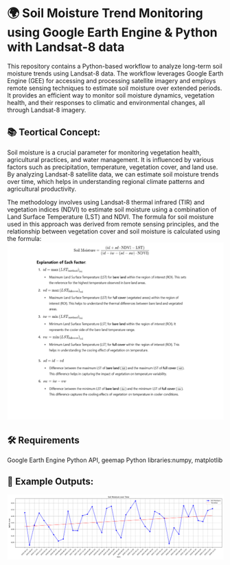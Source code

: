 # 🌍 Soil Moisture Trend Monitoring using Google Earth Engine & Python with Landsat-8 data
This repository contains a Python-based workflow to analyze long-term soil moisture trends using Landsat-8 data. The workflow leverages Google Earth Engine (GEE) for accessing and processing satellite imagery and employs remote sensing techniques to estimate soil moisture over extended periods. It provides an efficient way to monitor soil moisture dynamics, vegetation health, and their responses to climatic and environmental changes, all through Landsat-8 imagery.



## 📚 Teortical Concept:
Soil moisture is a crucial parameter for monitoring vegetation health, agricultural practices, and water management. It is influenced by various factors such as precipitation, temperature, vegetation cover, and land use. By analyzing Landsat-8 satellite data, we can estimate soil moisture trends over time, which helps in understanding regional climate patterns and agricultural productivity.

The methodology involves using Landsat-8 thermal infrared (TIR) and vegetation indices (NDVI) to estimate soil moisture using a combination of Land Surface Temperature (LST) and NDVI. The formula for soil moisture used in this approach was derived from remote sensing principles, and the relationship between vegetation cover and soil moisture is calculated using the formula:
![image alt](https://github.com/SaeidDaliriSusefi/SoilMoisture-Landsat8/blob/e437231628ef0a97f37d612e966d32c4991d219f/Images/L8-SoilFormula.png)


## 🛠️ Requirements
Google Earth Engine Python API, geemap
Python libraries:numpy, matplotlib


## 📸 Example Outputs:
![image alt](https://github.com/SaeidDaliriSusefi/SoilMoisture-Landsat8/blob/efa2e527783117ecd2cdb03fce507486834f4677/Images/soil_moisture_trend.png)


